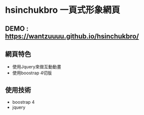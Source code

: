 # hsinchukbro 一頁式形象網頁
## DEMO : https://wantzuuuu.github.io/hsinchukbro/
## 網頁特色
  * 使用Jquery來做互動動畫
  * 使用boostrap 4切版
  
## 使用技術
 * boostrap 4
 * jquery
